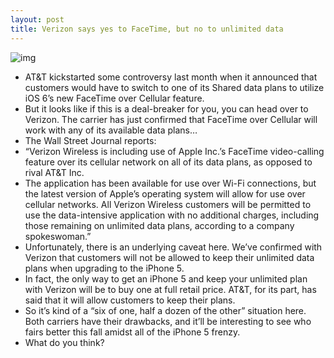 ```yaml
---
layout: post
title: Verizon says yes to FaceTime, but no to unlimited data
---
```

![img](http://media.idownloadblog.com/wp-content/uploads/2012/01/Verizon-Network.jpg)
* AT&T kickstarted some controversy last month when it announced that customers would have to switch to one of its Shared data plans to utilize iOS 6’s new FaceTime over Cellular feature.
* But it looks like if this is a deal-breaker for you, you can head over to Verizon. The carrier has just confirmed that FaceTime over Cellular will work with any of its available data plans…
* The Wall Street Journal reports:
* “Verizon Wireless is including use of Apple Inc.’s FaceTime video-calling feature over its cellular network on all of its data plans, as opposed to rival AT&T Inc.
* The application has been available for use over Wi-Fi connections, but the latest version of Apple’s operating system will allow for use over cellular networks. All Verizon Wireless customers will be permitted to use the data-intensive application with no additional charges, including those remaining on unlimited data plans, according to a company spokeswoman.”
* Unfortunately, there is an underlying caveat here. We’ve confirmed with Verizon that customers will not be allowed to keep their unlimited data plans when upgrading to the iPhone 5.
* In fact, the only way to get an iPhone 5 and keep your unlimited plan with Verizon will be to buy one at full retail price. AT&T, for its part, has said that it will allow customers to keep their plans.
* So it’s kind of a “six of one, half a dozen of the other” situation here. Both carriers have their drawbacks, and it’ll be interesting to see who fairs better this fall amidst all of the iPhone 5 frenzy.
* What do you think?

